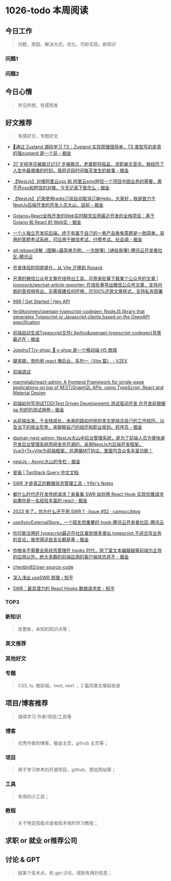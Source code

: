 
# 1026-todo 本周阅读



## 今日工作
> 问题，原因，解决方式，优化，巧妙实现，新知识

### 问题1


### 问题2

## 今日心情
> 所见所想，有感而发


## 好文推荐
> 有感好文，专题好文


- [💯通过 Zustand 源码学习 TS：Zustand 实现原理很简单，TS 类型写的是真的强zustand 是一个非 - 掘金](https://juejin.cn/post/7423681946096058407)
- [37 岁程序员被裁日记37 岁被裁员，老婆即将临盆，求职毫无音讯，我经历了人生中最艰难的时刻。我将这段时间每天发生的故事 - 掘金](https://juejin.cn/post/7430031817254944805)
- [【NestJs】对接阿里云oss 和 阿里云sms短信一个项目中因业务的需要，离不开oss和短信的对接，今天记录下我怎么 - 掘金](https://juejin.cn/post/7315224380590391350)
- [【NestJs】记录使用redis订阅自动取消订单Hello，大家好，我是致力于NestJs后端开发的开发人员大山，目前 - 掘金](https://juejin.cn/post/7423123191356981248)
- [Golang+React全栈开发的Web实时聊天应用最近开发的全栈项目：基于 Golang 和 React 的 Web实 - 掘金](https://juejin.cn/post/7423403181993934858)
- [一个人独立开发前后端，终于有属于自己的一套产品兔兔答题是一款简单、易用的答题考试系统，可应用于微信考试、付费考试、社会调 - 掘金](https://juejin.cn/post/7409195125933047846)
- [git rebase详解（图解+最简单示例，一次就懂）[通俗易懂]-腾讯云开发者社区-腾讯云](https://cloud.tencent.com/developer/article/2118969)
- [开发体验的彻底提升，从 Vite 迁移到 Rspack](https://moonvy.com/blog/post/2024/migrate-vite-to-rsbuild/)
- [开源的微信公众号文章在线导出工具，可用来批量下载某个公众号的文章 | jooooock/wechat-article-exporter: 在线批量导出微信公众号文章，支持内嵌的音视频导出，无需搭建任何环境，可100%还原文章样式，支持私有部署](https://github.com/jooooock/wechat-article-exporter)
- [999 | Get Started | Hey API](https://heyapi.dev/openapi-ts/get-started.html)

- [ferdikoomen/openapi-typescript-codegen: NodeJS library that generates Typescript or Javascript clients based on the OpenAPI specification](https://github.com/ferdikoomen/openapi-typescript-codegen)
- [前端自动生成Typescript文件( Apifox&openapi-typescript-codegen)背景 最近在 - 掘金](https://juejin.cn/post/7384652811554422835)
- [JoeshuTT/v-shop: 🛒 v-shop 是一个移动端 H5 商城](https://github.com/JoeshuTT/v-shop)
- [腿夹腿，带你用 react 撸后台，系列一（Vite 篇） - V2EX](https://www.v2ex.com/t/1083157#reply17)
- [前端调试](https://juejin.cn/post/6844904033472233485)
- [marmelab/react-admin: A frontend Framework for single-page applications on top of REST/GraphQL APIs, using TypeScript, React and Material Design](https://github.com/marmelab/react-admin)
- [前端如何写测试TDD(Test Driven Development) 测试驱动开发,在开发前根据 qa 列好的测试用例 - 掘金](https://juejin.cn/post/6962062207400181773#heading-16)
- [从前端出发，于全栈成长，未来的路如何规划本文是结合自己的工作经历，以及当下的就业形势，来聊聊自己的经历和职业规划。程序员 - 掘金](https://juejin.cn/post/7423577881957777419)
- [dashan-nest-admin: NestJs大山中后台管理系统，是为了前端人员方便快速开发后台管理系统而研发并开源的，采用NestJs为后端开发框架，Vue3+Ts+Vite为前端框架，并遵循MIT协议。里面包含众多丰富功能！](https://gitee.com/wx375149069_admin/dashan-nest-admin)
- [nestJs - Async大山的专栏 - 掘金](https://juejin.cn/column/7371358861523664923)


- [安装 | TanStack Query 中文文档](https://cangsdarm.github.io/react-query-web-i18n/react/getstarted/installation)
- [SWR 才是真正的数据状态管理工具 - Yifei's Notes](https://yifei.me/note/2248)
- [都什么时代还在发传统请求？来看看 SWR 如何用 React Hook 实现优雅请求如果你是一名经验丰富的 react - 掘金](https://juejin.cn/post/7197673814179119162#heading-7)
- [2023 年了，你为什么还不用 SWR ? · Issue #52 · campcc/blog](https://github.com/campcc/blog/issues/52)
- [useSyncExternalStore，一个陌生但重要的 hook-腾讯云开发者社区-腾讯云](https://cloud.tencent.com/developer/article/2375211)
- [你可能没用好 typescript最近在社区看到很多类似 typescript 不适合写业务的言论，我觉得这些言论都是基 - 掘金](https://juejin.cn/post/7244736003739271225)
- [你根本不需要全局状态管理在 hooks 时代，除了富文本编辑器等前端为主导的应用以外，绝大多数的前端应用的客户端状态并不 - 掘金](https://juejin.cn/post/7223670680826888249)
- [chenbin92/swr-source-code](https://github.com/chenbin92/swr-source-code)
- [深入浅出 useSWR 原理 - 知乎](https://zhuanlan.zhihu.com/p/93824106)
- [SWR：最具潜力的 React Hooks 数据请求库 - 知乎](https://zhuanlan.zhihu.com/p/89570321)

### TOP3


### 新知识
> 库更新，未知的知识点等；

### 英文推荐



### 其他好文


### 专题
> CSS, ts, 微前端，nest, next ... 2 篇同类文章起收录


## 项目/博客推荐
> 值得学习 作者/项目/工具等

### 博客
> 优秀作者的博客，掘金主页，github 主页等；


### 项目
> 用于学习参考的开源项目，github，预览网站等；

### 工具
> 有用的小工具；

### 教程
> 关于特定技能点或者技术栈的学习教程；


## 求职 or 就业 or推荐公司


## 讨论 & GPT
> 就某个技术点，和 gpt 讨论，得到有用的信息；